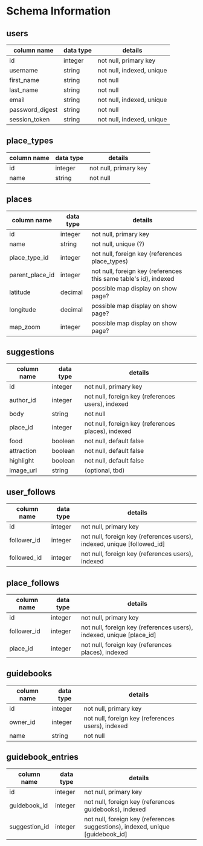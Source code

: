 # Schema Information

## users
column name     | data type | details
----------------|-----------|-----------------------
id              | integer   | not null, primary key
username        | string    | not null, indexed, unique
first_name      | string    | not null
last_name       | string    | not null
email           | string    | not null, indexed, unique
password_digest | string    | not null
session_token   | string    | not null, indexed, unique

## place_types
column name | data type | details
------------|-----------|-----------------------
id          | integer   | not null, primary key
name        | string    | not null


## places
column name     | data type | details
----------------|-----------|-----------------------
id              | integer   | not null, primary key
name            | string    | not null, unique (?)
place_type_id   | integer   | not null, foreign key (references place_types)
parent_place_id | integer   | not null, foreign key (references this same table's id), indexed
latitude        | decimal   | possible map display on show page?
longitude       | decimal   | possible map display on show page?
map_zoom        | integer   | possible map display on show page?

## suggestions
column name | data type | details
------------|-----------|-----------------------
id          | integer   | not null, primary key
author_id   | integer   | not null, foreign key (references users), indexed
body        | string    | not null
place_id    | integer   | not null, foreign key (references places), indexed
food        | boolean   | not null, default false
attraction  | boolean   | not null, default false
highlight   | boolean   | not null, default false
image_url   | string    | (optional, tbd)


## user_follows
column name | data type | details
------------|-----------|-----------------------
id          | integer   | not null, primary key
follower_id | integer   | not null, foreign key (references users), indexed, unique [followed_id]
followed_id | integer   | not null, foreign key (references users), indexed

## place_follows
column name | data type | details
------------|-----------|-----------------------
id          | integer   | not null, primary key
follower_id | integer   | not null, foreign key (references users), indexed, unique [place_id]
place_id    | integer   | not null, foreign key (references places), indexed


## guidebooks
column name | data type | details
------------|-----------|-----------------------
id          | integer   | not null, primary key
owner_id    | integer   | not null, foreign key (references users), indexed
name        | string    | not null


## guidebook_entries
column name   | data type | details
--------------|-----------|-----------------------
id            | integer   | not null, primary key
guidebook_id  | integer   | not null, foreign key (references guidebooks), indexed
suggestion_id | integer   | not null, foreign key (references suggestions), indexed, unique [guidebook_id]
